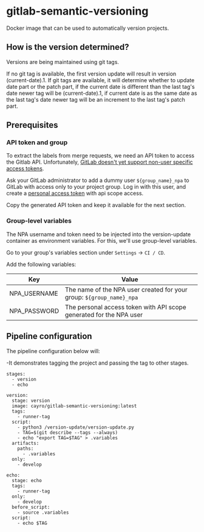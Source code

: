 # gitlab-semantic-versioning

Docker image that can be used to automatically version projects. 

## How is the version determined?

Versions are being maintained using git tags.

If no git tag is available, the first version update will result in version (current-date).1.
If git tags are available, it will determine whether to update date part or the patch part, 
if the current date is different than the last tag's date newer tag will be (current-date).1, 
if current date is as the same date as the last tag's date newer tag will be an increment to the last tag's patch part.

## Prerequisites

### API token and group

To extract the labels from merge requests, we need an API token to access the Gitlab API. Unfortunately, [GitLab doesn't yet support non-user specific access tokens](https://gitlab.com/gitlab-org/gitlab-ee/issues/756). 

Ask your GitLab administrator to add a dummy user `${group_name}_npa` to GitLab with access only to your project group. Log in with this user, and create a [personal access token](https://gitlab.wbaa.pl.ing.net/profile/personal_access_tokens) with api scope access.

Copy the generated API token and keep it available for the next section.

### Group-level variables

The NPA username and token need to be injected into the version-update container as environment variables. For this, we'll use group-level variables. 

Go to your group's variables section under `Settings` -> `CI / CD`.

Add the following variables:

| Key             | Value                                                                |
|-----------------|----------------------------------------------------------------------|
| NPA_USERNAME    | The name of the NPA user created for your group: `${group_name}_npa` |
| NPA_PASSWORD    | The personal access token with API scope generated for the NPA user  |

## Pipeline configuration

The pipeline configuration below will:

-It demonstrates tagging the project and passing the tag to other stages. 

```
stages:
  - version
  - echo

version:
  stage: version
  image: cayro/gitlab-semantic-versioning:latest
  tags:
    - runner-tag
  script:
    - python3 /version-update/version-update.py
    - TAG=$(git describe --tags --always)
    - echo "export TAG=$TAG" > .variables
  artifacts:
    paths:
      - .variables
  only:
    - develop

echo:
  stage: echo
  tags:
    - runner-tag
  only:
    - develop
  before_script:
    - source .variables
  script:
    - echo $TAG
```